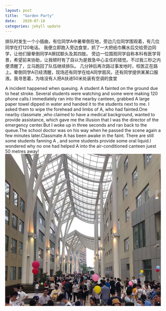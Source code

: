 ```yaml
---
layout: post
title:  "Garden Party"
date:   2020-07-18
categories: jekyll update
---
```

排队时发生一个小插曲，有位同学A中暑晕倒在地，旁边几位同学围观着，有几位同学在打120电话。
我便立即跑入旁边食堂，抓了一大把纸巾蘸水后交给旁边同学，让他们替晕倒同学A擦拭额头及其四肢。
旁边一位围观同学自称本科有医学背景，希望前来协助，让我顿时有了自以为是救急中心主任的错觉。不过我三秒之内便清醒了，立马跑回了队伍继续排队。
几分钟后再次路过事发地时，校医正在路上。晕倒同学A已经清醒，现场还有同学在给A同学扇风，还有同学提供某某口服液。我寻思着，为啥没有人把A扶进50米处装有空调的食堂

A incident happened when queuing. A student A fainted on the ground due to heat stroke. Several students were watching and some were making 120 phone calls.I immediately ran into the nearby canteen, grabbed A large paper towel dipped in water and handed it to the students next to me. I asked them to wipe the forehead and limbs of A, who had fainted.One nearby classmate ,who claimed to have a medical background, wanted to provide assistance, which gave me the illusion that I was the director of the emergency center.But I woke up in three seconds and ran back to the queue.The school doctor was on his way when he passed the scene again a few minutes later.Classmate A has been awake in the faint. There are still some students fanning A , and some students provide some oral liquid.I wondered why no one had helped A into the air-conditioned canteen juest 50 metres away!
![gardenParty](/source/gardenParty.jpg)
